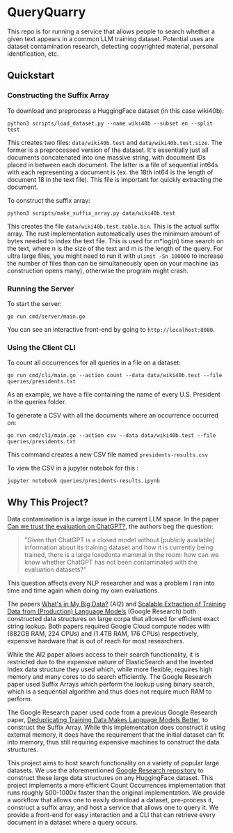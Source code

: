 # QueryQuarry

This repo is for running a service that allows people to search whether a given text appears in a common LLM training dataset. Potential uses are dataset contamination research, detecting copyrighted material, personal identification, etc.



## Quickstart

### Constructing the Suffix Array
To download and preprocess a HuggingFace dataset (in this case wiki40b):
```
python3 scripts/load_dataset.py --name wiki40b --subset en --split test
```
This creates two files: `data/wiki40b.test` and `data/wiki40b.test.size`. The former is a preprocessed version of the dataset. It's essentially just all documents concatenated into one massive string, with document IDs placed in between each document. The latter is a file of sequential int64s with each representing a document is (ex. the 18th int64 is the length of document 18 in the text file). This file is important for quickly extracting the document.

To construct the suffix array:
```
python3 scripts/make_suffix_array.py data/wiki40b.test
```
This creates the file `data/wiki40b.test.table.bin`. This is the actual suffix array. The rust implementation automatically uses the minimum amount of bytes needed to index the text file. This is used for m*log(n) time search on the text, where n is the size of the text and m is the length of the query.
For ultra large files, you might need to run it with `ulimit -Sn 100000` to increase the number of files than can be simultaneously open on your machine (as construction opens many), otherwise the program might crash.


### Running the Server
To start the server:
```
go run cmd/server/main.go
```
You can see an interactive front-end by going to `http://localhost:8080`.


### Using the Client CLI
To count all occurrences for all queries in a file on a dataset:
```
go run cmd/cli/main.go --action count --data data/wiki40b.test --file queries/presidents.txt
```
As an example, we have a file containing the name of every U.S. President in the queries folder.

To generate a CSV with all the documents where an occurrence occurred on:
```
go run cmd/cli/main.go --action csv --data data/wiki40b.test --file queries/presidents.txt
```
This command creates a new CSV file named `presidents-results.csv`

To view the CSV in a jupyter notebok for this :
```
jupyter notebook queries/presidents-results.ipynb
```



## Why This Project?
Data contamination is a large issue in the current LLM space. In the paper <a href="https://aclanthology.org/2023.trustnlp-1.5/">Can we trust the evaluation on ChatGPT?</a>, the authors beg the question:

> "Given that ChatGPT is a closed model without [publicly available] information about its training dataset and how it is currently being trained, there is a large loxodonta mammal in the room: how can we know whether ChatGPT has not been contaminated with the evaluation datasets?"

This question affects every NLP researcher and was a problem I ran into time and time again when doing my own evaluations.

The papers [What's in My Big Data?](https://arxiv.org/abs/2310.20707) (AI2) and [Scalable Extraction of Training Data from (Production) Language Models](https://arxiv.org/abs/2311.17035) (Google Research) both constructed data structures on large corpa that allowed for efficient exact string lookup. Both papers required Google Cloud compute nodes with (882GB RAM, 224 CPUs) and (1.4TB RAM, 176 CPUs) respectively, expensive hardware that is out of reach for most researchers.

While the AI2 paper allows access to their search functionality, it is restricted due to the expensive nature of ElasticSearch and the Inverted Index data structure they used which, while more flexible, requires high memory and many cores to do search efficiently. The Google Research paper used Suffix Arrays which perform the lookup using binary search, which is a sequential algorithm and thus does not require much RAM to perform.

The Google Research paper used code from a previous Google Research paper, [Deduplicating Training Data Makes Language Models Better](https://arxiv.org/abs/2107.06499), to construct the Suffix Array. While this implementation does construct it using external memory, it does have the requirement that the initial dataset can fit into memory, thus still requiring expensive machines to construct the data structures.</p>

This project aims to host search functionality on a variety of popular large datasets. We use the aforementioned [Google Research repository](https://github.com/google-research/deduplicate-text-datasets) to construct these large data structures on any HuggingFace dataset. This project implements a more efficient Count Occurrences implementation that runs roughly 500-1000x faster than the original implementation. We provide a workflow that allows one to easily download a dataset, pre-process it, construct a suffix array, and host a service that allows one to query it. We provide a front-end for easy interaction and a CLI that can retrieve every document in a dataset where a query occurs.
